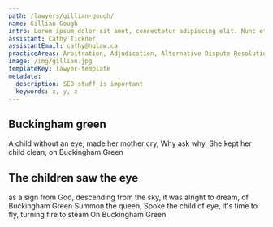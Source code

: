 ```yaml
---
path: /lawyers/gillian-gough/
name: Gillian Gough
intro: Lorem ipsum dolor sit amet, consectetur adipiscing elit. Nunc efficitur condimentum nisl. Duis sit amet dignissim nisi. Aenean egestas, nunc quis blandit faucibus, velit ipsum accumsan arcu, vitae vehicula nunc urna eget risus. Integer sollicitudin a velit sit amet molestie. Nulla malesuada nisi tortor, ut ultricies nulla fermentum eu. Sed et dolor vitae nulla aliquet viverra eget vel diam.
assistant: Cathy Tickner
assistantEmail: cathy@hglaw.ca
practiceAreas: Arbitration, Adjudication, Alternative Dispute Resolution, Administrative Law, Civil Litigation
image: /img/gillian.jpg
templateKey: lawyer-template
metadata:
  description: SEO stuff is important
  keywords: x, y, z
---
```


## Buckingham green

A child without an eye, made her mother cry, Why ask why, She kept her child clean, on Buckingham Green

## The children saw the eye
as a sign from God, descending from the sky, it was alright to dream, of Buckingham Green
Summon the queen, Spoke the child of eye, it's time to fly, turning fire to steam
On Buckingham Green

